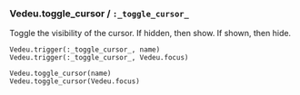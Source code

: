 ### Vedeu.toggle_cursor / `:_toggle_cursor_`
Toggle the visibility of the cursor. If hidden, then show. If shown,
then hide.

    Vedeu.trigger(:_toggle_cursor_, name)
    Vedeu.trigger(:_toggle_cursor_, Vedeu.focus)

    Vedeu.toggle_cursor(name)
    Vedeu.toggle_cursor(Vedeu.focus)

